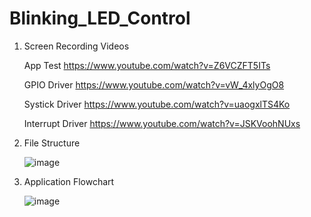 # Blinking_LED_Control

1. Screen Recording Videos

   App Test
   https://www.youtube.com/watch?v=Z6VCZFT5ITs

   GPIO Driver
   https://www.youtube.com/watch?v=vW_4xlyOgO8

   Systick Driver
   https://www.youtube.com/watch?v=uaogxlTS4Ko

   Interrupt Driver
   https://www.youtube.com/watch?v=JSKVoohNUxs


2. File Structure

   ![image](https://user-images.githubusercontent.com/85094832/187041952-52e6849b-c372-42a3-8aed-fe6894cef4b5.png)
  
  
3. Application Flowchart
   
   ![image](https://user-images.githubusercontent.com/85094832/187842458-a6b26c9c-7553-4f3f-b05c-dc75c1170246.png)

